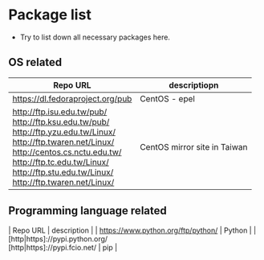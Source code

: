 # Package list 
- Try to list down all necessary packages here.

## OS related
| Repo URL | descriptiopn |
|---|---|
| https://dl.fedoraproject.org/pub | CentOS - epel |
| http://ftp.isu.edu.tw/pub/<br />http://ftp.ksu.edu.tw/pub/<br />http://ftp.yzu.edu.tw/Linux/<br />http://ftp.twaren.net/Linux/<br > http://centos.cs.nctu.edu.tw/<br >http://ftp.tc.edu.tw/Linux/<br >http://ftp.stu.edu.tw/Linux/<br >http://ftp.twaren.net/Linux/ | CentOS mirror site in Taiwan |

## Programming language related
| Repo URL | description |
| https://www.python.org/ftp/python/ | Python |
| [http|https]://pypi.python.org/<br />[http|https]://pypi.fcio.net/ | pip |

